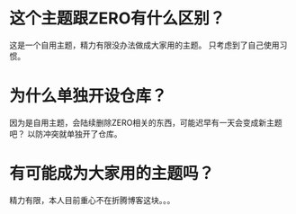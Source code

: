 # 这个主题跟ZERO有什么区别？
这是一个自用主题，精力有限没办法做成大家用的主题。
只考虑到了自己使用习惯。
# 为什么单独开设仓库？
因为是自用主题，会陆续删除ZERO相关的东西，可能迟早有一天会变成新主题吧？
以防冲突就单独开了仓库。
# 有可能成为大家用的主题吗？
精力有限，本人目前重心不在折腾博客这块。。。